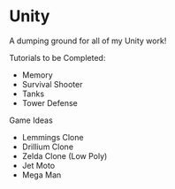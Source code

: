 # Unity
A dumping ground for all of my Unity work!

Tutorials to be Completed: 
* Memory
* Survival Shooter
* Tanks
* Tower Defense

Game Ideas
* Lemmings Clone
* Drillium Clone
* Zelda Clone (Low Poly)
* Jet Moto
* Mega Man